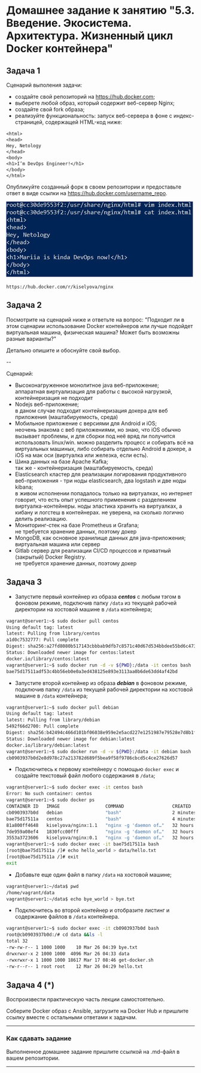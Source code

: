 
# Домашнее задание к занятию "5.3. Введение. Экосистема. Архитектура. Жизненный цикл Docker контейнера"

## Задача 1

Сценарий выполения задачи:

- создайте свой репозиторий на https://hub.docker.com;
- выберете любой образ, который содержит веб-сервер Nginx;
- создайте свой fork образа;
- реализуйте функциональность:
запуск веб-сервера в фоне с индекс-страницей, содержащей HTML-код ниже:
```
<html>
<head>
Hey, Netology
</head>
<body>
<h1>I’m DevOps Engineer!</h1>
</body>
</html>
```
Опубликуйте созданный форк в своем репозитории и предоставьте ответ в виде ссылки на https://hub.docker.com/username_repo.

![scr](img/nginx_index_html.JPG)

`https://hub.docker.com/r/kiselyova/nginx`

## Задача 2

Посмотрите на сценарий ниже и ответьте на вопрос:
"Подходит ли в этом сценарии использование Docker контейнеров или лучше подойдет виртуальная машина, физическая машина? Может быть возможны разные варианты?"

Детально опишите и обоснуйте свой выбор.

--

Сценарий:

- Высоконагруженное монолитное java веб-приложение; \
аппаратная виртуализация для работы с высокой нагрузкой, контейнеризация не подходит
- Nodejs веб-приложение; \
в даном случае подходит контейнеризация докера для веб приложения (маштабируемость, среда)
- Мобильное приложение c версиями для Android и iOS; \
неочень знакома с веб приложениями, но знаю, что iOS обычно вызывает проблемы, и  для сборки под неё вряд ли получится использовать linux/win.
можно разделить процесс и собирать всё на виртуальных машиных, либо собирать отдельно Android в докере, а iOS на мак оси (виртуалка или железка, если есть).
- Шина данных на базе Apache Kafka; \
так же - контейнеризация (маштабируемость, среда)
- Elasticsearch кластер для реализации логирования продуктивного веб-приложения - три ноды elasticsearch, два logstash и две ноды kibana; \
в живом исполнении попадалось только на виртуалках, но интернет говорит, что есть опыт успешного применения с разделением
виртуалка-контейнеры. ноды эластика хранить на виртуалках, а кибану и логстеш в контейнерах. не уверена, на сколько логично делить реализацию.
- Мониторинг-стек на базе Prometheus и Grafana; \
не требуется хранение данных, поэтому докер
- MongoDB, как основное хранилище данных для java-приложения; \
виртуальная машина или сервер
- Gitlab сервер для реализации CI/CD процессов и приватный (закрытый) Docker Registry. \
не требуется хранение данных, поэтому докер

## Задача 3

- Запустите первый контейнер из образа ***centos*** c любым тэгом в фоновом режиме, подключив папку ```/data``` из текущей рабочей директории на хостовой машине в ```/data``` контейнера;
```bash
vagrant@server1:~$ sudo docker pull centos
Using default tag: latest
latest: Pulling from library/centos
a1d0c7532777: Pull complete
Digest: sha256:a27fd8080b517143cbbbab9dfb7c8571c40d67d534bbdee55bd6c473f432b177
Status: Downloaded newer image for centos:latest
docker.io/library/centos:latest
vagrant@server1:~$ sudo docker run -d -v ${PWD}:/data -it centos bash
bae75d17511adf53c4bb56eb0e0a3ed438125e893e3113aa0b6de63dd4af42bd
```
- Запустите второй контейнер из образа ***debian*** в фоновом режиме, подключив папку ```/data``` из текущей рабочей директории на хостовой машине в ```/data``` контейнера;
```bash
vagrant@server1:~$ sudo docker pull debian
Using default tag: latest
latest: Pulling from library/debian
5492f66d2700: Pull complete
Digest: sha256:b42494c466d101bf06038e959e2e5acd227e1251987e79528e7d8b1f4040deaf
Status: Downloaded newer image for debian:latest
docker.io/library/debian:latest
vagrant@server1:~$ sudo docker run -d -v ${PWD}:/data -it debian bash
cb0903937b0d2e8d978c27a213782d689f5bea9f58f9786cbcd5c4ce27626d57
```
- Подключитесь к первому контейнеру с помощью ```docker exec``` и создайте текстовый файл любого содержания в ```/data```;
```bash
vagrant@server1:~$ sudo docker exec -it centos bash
Error: No such container: centos
vagrant@server1:~$ sudo docker ps
CONTAINER ID   IMAGE                 COMMAND                  CREATED         STATUS         PORTS                                        NAMES
cb0903937b0d   debian                "bash"                   2 minutes ago   Up 2 minutes                                                loving_brown
bae75d17511a   centos                "bash"                   4 minutes ago   Up 4 minutes                                                festive_payne
81a800ff4648   kiselyova/nginx:1.1   "nginx -g 'daemon of…"   32 hours ago    Up 32 hours    443/tcp, 0.0.0.0:83->80/tcp, :::83->80/tcp   angry_bhabha
7de959a08ef4   1830fcc00fff          "nginx -g 'daemon of…"   32 hours ago    Up 32 hours    443/tcp, 0.0.0.0:82->80/tcp, :::82->80/tcp   practical_blackwell
3553a3723606   kiselyova/nginx:0.1   "nginx -g 'daemon of…"   32 hours ago    Up 32 hours    443/tcp, 0.0.0.0:81->80/tcp, :::81->80/tcp   sweet_stonebraker
vagrant@server1:~$ sudo docker exec -it bae75d17511a bash
[root@bae75d17511a /]# echo hello_world > data/hello.txt
[root@bae75d17511a /]# exit
exit 
```
- Добавьте еще один файл в папку ```/data``` на хостовой машине;
```bash
vagrant@server1:~/data$ pwd
/home/vagrant/data
vagrant@server1:~/data$ echo bye_world > bye.txt
```
- Подключитесь во второй контейнер и отобразите листинг и содержание файлов в ```/data``` контейнера.
```bash
vagrant@server1:~$ sudo docker exec -it cb0903937b0d bash
root@cb0903937b0d:/# cd data &&ls -l
total 32
-rw-rw-r-- 1 1000 1000    10 Mar 26 04:39 bye.txt
drwxrwxr-x 2 1000 1000  4096 Mar 26 04:33 data
-rwxrwxr-x 1 1000 1000 18617 Mar 17 08:46 get-docker.sh
-rw-r--r-- 1 root root    12 Mar 26 04:29 hello.txt
```

## Задача 4 (*)

Воспроизвести практическую часть лекции самостоятельно.

Соберите Docker образ с Ansible, загрузите на Docker Hub и пришлите ссылку вместе с остальными ответами к задачам.


---

### Как cдавать задание

Выполненное домашнее задание пришлите ссылкой на .md-файл в вашем репозитории.

---